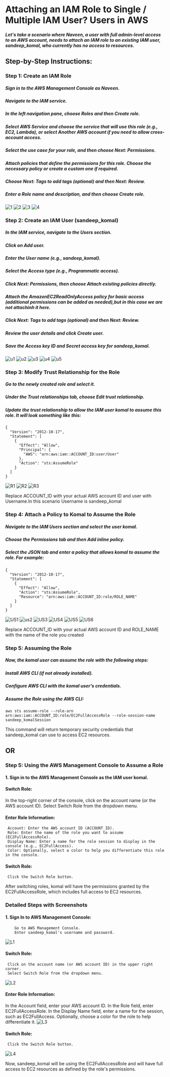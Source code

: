 
# Attaching an IAM Role to Single / Multiple IAM User? Users in AWS

##### Let's take a scenario where Naveen, a user with full admin-level access to an AWS account, needs to attach an IAM role to an existing IAM user, sandeep_komal, who currently has no access to resources.


## Step-by-Step Instructions:

### Step 1: Create an IAM Role
##### Sign in to the AWS Management Console as Naveen.
##### Navigate to the IAM service.
##### In the left navigation pane, choose Roles and then Create role.
##### Select AWS Service and choose the service that will use this role (e.g., EC2, Lambda), or select Another AWS account if you need to allow cross-account access.
##### Select the use case for your role, and then choose Next: Permissions.
##### Attach policies that define the permissions for this role. Choose the necessary policy or create a custom one if required.
##### Choose Next: Tags to add tags (optional) and then Next: Review.
##### Enter a Role name and description, and then choose Create role.
![1 ](https://github.com/SandeepKomal/AWS/assets/99358567/c3e04af2-c566-4292-b58f-d66743c180ab)
![2](https://github.com/SandeepKomal/AWS/assets/99358567/5c3d1c74-e4bc-4f4c-bec9-4bf810f83d56)
![3](https://github.com/SandeepKomal/AWS/assets/99358567/9ade33e9-3637-4e92-b663-af84acf7c0bf)
![4](https://github.com/SandeepKomal/AWS/assets/99358567/b95e554d-cf18-49b4-ac56-596aef5e6d14)

### Step 2: Create an IAM User (sandeep_komal)
##### In the IAM service, navigate to the Users section.
##### Click on Add user.
##### Enter the User name (e.g., sandeep_komal).
##### Select the Access type (e.g., Programmatic access).
##### Click Next: Permissions, then choose Attach existing policies directly.
##### Attach the AmazonEC2ReadOnlyAccess policy for basic access (additional permissions can be added as needed),but in this case we are not attachinh it here.
##### Click Next: Tags to add tags (optional) and then Next: Review.
##### Review the user details and click Create user.
##### Save the Access key ID and Secret access key for sandeep_komal.
![u1](https://github.com/SandeepKomal/AWS/assets/99358567/dcff9913-0b16-4af3-890c-fb966e678adf)
![u2](https://github.com/SandeepKomal/AWS/assets/99358567/ebc3aba5-60ac-497f-a0ef-6d5b26cf43d6)
![u3](https://github.com/SandeepKomal/AWS/assets/99358567/44d02fe8-32a0-47c8-8d75-7d4439caa56d)
![u4](https://github.com/SandeepKomal/AWS/assets/99358567/140ba09e-9a2b-4cb4-a4ef-5d3bf57a2983)
![u5](https://github.com/SandeepKomal/AWS/assets/99358567/b320c9c6-02fd-4d59-80be-ee9c2d4d27d8)

### Step 3: Modify Trust Relationship for the Role
##### Go to the newly created role and select it.
##### Under the Trust relationships tab, choose Edit trust relationship.
##### Update the trust relationship to allow the IAM user komal to assume this role. It will look something like this:

```
{
  "Version": "2012-10-17",
  "Statement": [
    {
      "Effect": "Allow",
      "Principal": {
        "AWS": "arn:aws:iam::ACCOUNT_ID:user/User"
      },
      "Action": "sts:AssumeRole"
    }
  ]
}

```
![R1](https://github.com/SandeepKomal/AWS/assets/99358567/55843e52-3168-4dd0-9b82-9be80501ee92)
![R2](https://github.com/SandeepKomal/AWS/assets/99358567/45f8cbff-d607-4180-8240-726817baf16e)
![R3](https://github.com/SandeepKomal/AWS/assets/99358567/8ac15f5d-0b1f-4b3e-8490-d1075a013f5b)

Replace ACCOUNT_ID with your actual AWS account ID and user with Username.In this scenario Username is sandeep_komal

### Step 4: Attach a Policy to Komal to Assume the Role
##### Navigate to the IAM Users section and select the user komal.
##### Choose the Permissions tab and then Add inline policy.
##### Select the JSON tab and enter a policy that allows komal to assume the role. For example:

```
{
  "Version": "2012-10-17",
  "Statement": [
    {
      "Effect": "Allow",
      "Action": "sts:AssumeRole",
      "Resource": "arn:aws:iam::ACCOUNT_ID:role/ROLE_NAME"
    }
  ]
}

```
![US1](https://github.com/SandeepKomal/AWS/assets/99358567/41f613df-fad7-43bd-b325-0aab905460d0)
![us2](https://github.com/SandeepKomal/AWS/assets/99358567/b634cbbc-4801-4487-8afa-4cfca4ba3e2e)
![US3](https://github.com/SandeepKomal/AWS/assets/99358567/85fd3b8c-ed15-48a5-a493-a5c8db99890f)
![US4](https://github.com/SandeepKomal/AWS/assets/99358567/5cc86c30-64cf-48ff-a21d-a2c4d7d0ffb8)
![US5](https://github.com/SandeepKomal/AWS/assets/99358567/d8dfcb48-3a88-4790-9260-bbafb7049e42)
![US6](https://github.com/SandeepKomal/AWS/assets/99358567/0e3ec9f1-a2c8-4bcb-acd6-34ef3a91f865)

Replace ACCOUNT_ID with your actual AWS account ID and ROLE_NAME with the name of the role you created

### Step 5: Assuming the Role
##### Now, the komal user can assume the role with the following steps:

##### Install AWS CLI (if not already installed).

##### Configure AWS CLI with the komal user's credentials.

##### Assume the Role using the AWS CLI:

```
aws sts assume-role --role-arn arn:aws:iam::ACCOUNT_ID:role/EC2FullAccessRole --role-session-name sandeep_komalSession

```
This command will return temporary security credentials that sandeep_komal can use to access EC2 resources.

## OR

### Step 5: Using the AWS Management Console to Assume a Role

#### 1. Sign in to the AWS Management Console as the IAM user komal.

#### Switch Role:

  In the top-right corner of the console, click on the account name (or the AWS account ID).
  Select Switch Role from the dropdown menu.
  
#### Enter Role Information:

     Account: Enter the AWS account ID (ACCOUNT_ID).
     Role: Enter the name of the role you want to assume (EC2FullAccessRole).
     Display Name: Enter a name for the role session to display in the console (e.g., EC2FullAccess).
     Color: Optionally, select a color to help you differentiate this role in the console.
     
#### Switch Role:

     Click the Switch Role button.

After switching roles, komal will have the permissions granted by the EC2FullAccessRole, which includes full access to EC2 resources.


### Detailed Steps with Screenshots

#### 1. Sign In to AWS Management Console:

        Go to AWS Management Console.
        Enter sandeep_komal's username and password.

![L1](https://github.com/SandeepKomal/AWS/assets/99358567/3793fa2b-07ae-4731-a20e-40dcdc93e7e5)

        
#### Switch Role:

     Click on the account name (or AWS account ID) in the upper right corner.
     Select Switch Role from the dropdown menu.
![L2](https://github.com/SandeepKomal/AWS/assets/99358567/16f03cf2-efda-4485-8bd5-b2a04e93f5a1)


#### Enter Role Information:

  In the Account field, enter your AWS account ID.
  In the Role field, enter EC2FullAccessRole.
  In the Display Name field, enter a name for the session, such as EC2FullAccess.
  Optionally, choose a color for the role to help differentiate it.
![L3](https://github.com/SandeepKomal/AWS/assets/99358567/b34bbc08-c2e8-4398-8639-863b47a037a0)

#### Switch Role:

     Click the Switch Role button.
![L4](https://github.com/SandeepKomal/AWS/assets/99358567/298dc282-4a8f-4b90-9ede-998f974a0f18)


Now, sandeep_komal will be using the EC2FullAccessRole and will have full access to EC2 resources as defined by the role's permissions.

